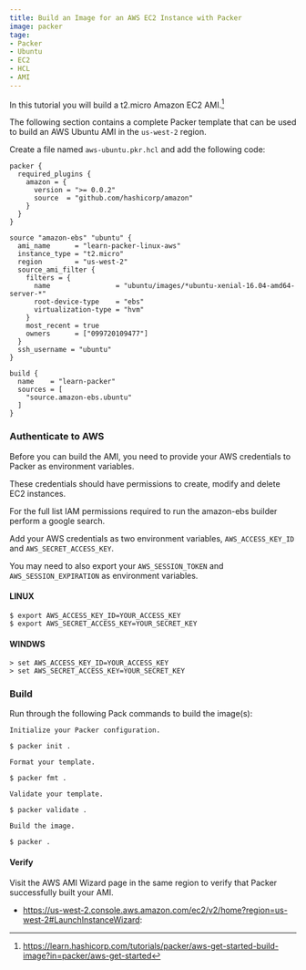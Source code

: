 ```yaml
---
title: Build an Image for an AWS EC2 Instance with Packer
image: packer
tage:
- Packer
- Ubuntu
- EC2
- HCL
- AMI
---
```

In this tutorial you will build a t2.micro Amazon EC2 AMI.[^1]

The following section contains a complete Packer template that can be used to build an AWS Ubuntu AMI in the `us-west-2` region.

Create a file named `aws-ubuntu.pkr.hcl` and add the following code:
```
packer {
  required_plugins {
    amazon = {
      version = ">= 0.0.2"
      source  = "github.com/hashicorp/amazon"
    }
  }
}

source "amazon-ebs" "ubuntu" {
  ami_name      = "learn-packer-linux-aws"
  instance_type = "t2.micro"
  region        = "us-west-2"
  source_ami_filter {
    filters = {
      name                = "ubuntu/images/*ubuntu-xenial-16.04-amd64-server-*"
      root-device-type    = "ebs"
      virtualization-type = "hvm"
    }
    most_recent = true
    owners      = ["099720109477"]
  }
  ssh_username = "ubuntu"
}

build {
  name    = "learn-packer"
  sources = [
    "source.amazon-ebs.ubuntu"
  ]
}
```

### Authenticate to AWS

Before you can build the AMI, you need to provide your AWS credentials to Packer as environment variables.

These credentials should have permissions to create, modify and delete EC2 instances.

For the full list IAM permissions required to run the amazon-ebs builder perform a google search.

Add your AWS credentials as two environment variables, `AWS_ACCESS_KEY_ID` and `AWS_SECRET_ACCESS_KEY`.

You may need to also export your `AWS_SESSION_TOKEN` and `AWS_SESSION_EXPIRATION` as environment variables.

#### LINUX

```
$ export AWS_ACCESS_KEY_ID=YOUR_ACCESS_KEY
$ export AWS_SECRET_ACCESS_KEY=YOUR_SECRET_KEY
```

#### WINDWS

```
> set AWS_ACCESS_KEY_ID=YOUR_ACCESS_KEY
> set AWS_SECRET_ACCESS_KEY=YOUR_SECRET_KEY
```

### Build

Run through the following Pack commands to build the image(s):

```
Initialize your Packer configuration.

$ packer init .

Format your template.

$ packer fmt .

Validate your template.

$ packer validate .

Build the image.

$ packer .
```

#### Verify

Visit the AWS AMI Wizard page in the same region to verify that Packer successfully built your AMI.

- https://us-west-2.console.aws.amazon.com/ec2/v2/home?region=us-west-2#LaunchInstanceWizard:

[^1]: https://learn.hashicorp.com/tutorials/packer/aws-get-started-build-image?in=packer/aws-get-started